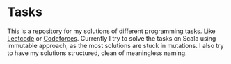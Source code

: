 # Tasks
This is a repository for my solutions of different programming tasks. Like [Leetcode](https://leetcode.com) or [Codeforces](http://codeforces.com).
Currently I try to solve the tasks on Scala using immutable approach, as the most solutions are stuck in mutations. I also try to have my solutions structured, clean of meaningless naming.